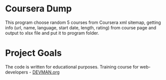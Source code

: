 # Coursera Dump

This program choose random 5 courses from Coursera xml sitemap, getting info (url, name, language, start date, length, rating) from course page and output to xlsx file and put it to program folder.

# Project Goals

The code is written for educational purposes. Training course for web-developers - [DEVMAN.org](https://devman.org)

